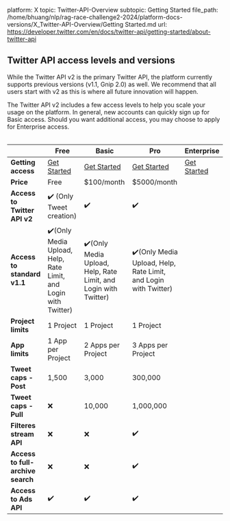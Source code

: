 platform: X
topic: Twitter-API-Overview
subtopic: Getting Started
file_path: /home/bhuang/nlp/rag-race-challenge2-2024/platform-docs-versions/X_Twitter-API-Overview/Getting Started.md
url: https://developer.twitter.com/en/docs/twitter-api/getting-started/about-twitter-api


## Twitter API access levels and versions

While the Twitter API v2 is the primary Twitter API, the platform currently supports previous versions (v1.1, Gnip 2.0) as well. We recommend that all users start with v2 as this is where all future innovation will happen. 

The Twitter API v2 includes a few access levels to help you scale your usage on the platform. In general, new accounts can quickly sign up for Basic access. Should you want additional access, you may choose to apply for Enterprise access.   
 

|     | **Free** | **Basic** | **Pro** | **Enterprise** |
| --- | --- | --- | --- | --- |
| **Getting access** | [Get Started](https://developer.twitter.com/en/portal/products/free) | [Get Started](https://developer.twitter.com/en/portal/products/basic) | [Get Started](https://developer.twitter.com/en/portal/products/basic) | [Get Started](https://docs.google.com/forms/d/e/1FAIpQLScO3bczKWO2jFHyVZJUSEGfdyfFaqt2MvmOfl_aJp0KxMqtDA/viewform) |
| **Price** | Free | $100/month | $5000/month |
| **Access to Twitter API v2** | ✔️ (Only Tweet creation) | ✔️  | ✔️  |
| **Access to standard v1.1** | ✔️(Only Media Upload, Help, Rate Limit, and Login with Twitter) | ✔️(Only Media Upload, Help, Rate Limit, and Login with Twitter) | ✔️(Only Media Upload, Help, Rate Limit, and Login with Twitter) |
| **Project limits** | 1 Project | 1 Project | 1 Project |
| **App limits** | 1 App per Project | 2 Apps per Project | 3 Apps per Project |
| **Tweet caps - Post** | 1,500 | 3,000 | 300,000 |
| **Tweet caps - Pull** | ❌   | 10,000 | 1,000,000 |
| **Filteres stream API** | ❌   | ❌   | ✔️  |
| **Access to full-archive search** | ❌   | ❌   | ✔️  |
| **Access to Ads API** | ✔️  | ✔️  | ✔️  |